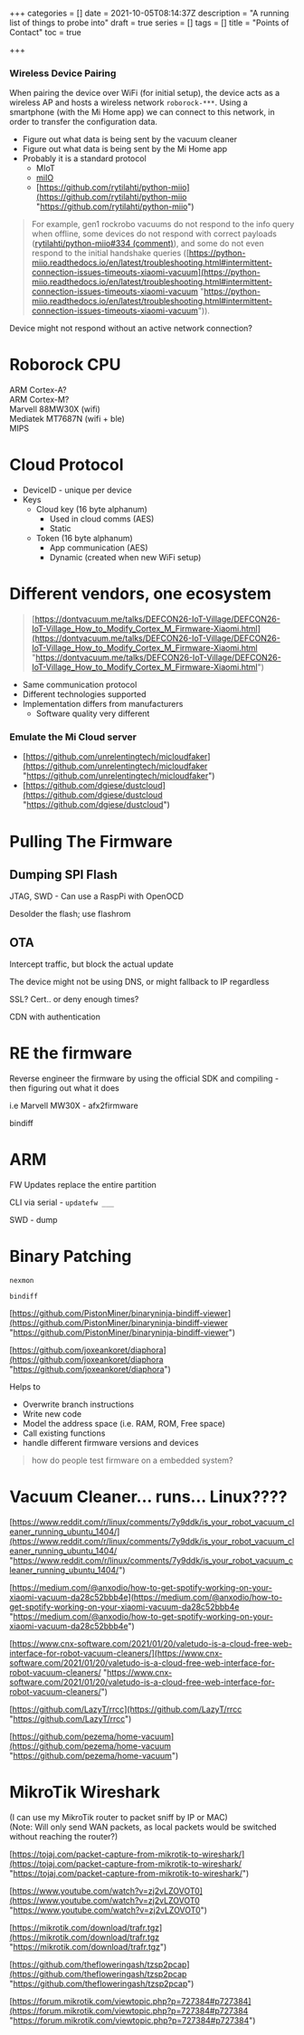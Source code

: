 +++
categories = []
date = 2021-10-05T08:14:37Z
description = "A running list of things to probe into"
draft = true
series = []
tags = []
title = "Points of Contact"
toc = true

+++
### Wireless Device Pairing

When pairing the device over WiFi (for initial setup), the device acts as a wireless AP and hosts a wireless network `roborock-***`. Using a smartphone (with the Mi Home app) we can connect to this network, in order to transfer the configuration data.

* Figure out what data is being sent by the vacuum cleaner
* Figure out what data is being sent by the Mi Home app
* Probably it is a standard protocol
  * MIoT
  * [miIO](https://github.com/OpenMiHome/mihome-binary-protocol/blob/master/doc/PROTOCOL.md)
  * [https://github.com/rytilahti/python-miio](https://github.com/rytilahti/python-miio "https://github.com/rytilahti/python-miio")

> For example, gen1 rockrobo vacuums do not respond to the info query when offline, some devices do not respond with correct payloads ([rytilahti/python-miio#334 (comment)](https://github.com/rytilahti/python-miio/issues/334#issuecomment-907930736)), and some do not even respond to the initial handshake queries ([https://python-miio.readthedocs.io/en/latest/troubleshooting.html#intermittent-connection-issues-timeouts-xiaomi-vacuum](https://python-miio.readthedocs.io/en/latest/troubleshooting.html#intermittent-connection-issues-timeouts-xiaomi-vacuum "https://python-miio.readthedocs.io/en/latest/troubleshooting.html#intermittent-connection-issues-timeouts-xiaomi-vacuum")).

Device might not respond without an active network connection?

# Roborock CPU

ARM Cortex-A?  
ARM Cortex-M?  
  Marvell 88MW30X (wifi)  
  Mediatek MT7687N (wifi + ble)  
MIPS

# Cloud Protocol

* DeviceID - unique per device
* Keys
  * Cloud key (16 byte alphanum)
    * Used in cloud comms (AES)
    * Static
  * Token (16 byte alphanum)
    * App communication (AES)
    * Dynamic (created when new WiFi setup)

# Different vendors, one ecosystem

> [https://dontvacuum.me/talks/DEFCON26-IoT-Village/DEFCON26-IoT-Village_How_to_Modify_Cortex_M_Firmware-Xiaomi.html](https://dontvacuum.me/talks/DEFCON26-IoT-Village/DEFCON26-IoT-Village_How_to_Modify_Cortex_M_Firmware-Xiaomi.html "https://dontvacuum.me/talks/DEFCON26-IoT-Village/DEFCON26-IoT-Village_How_to_Modify_Cortex_M_Firmware-Xiaomi.html")

* Same communication protocol
* Different technologies supported
* Implementation differs from manufacturers
  * Software quality very different

### Emulate the Mi Cloud server

* [https://github.com/unrelentingtech/micloudfaker](https://github.com/unrelentingtech/micloudfaker "https://github.com/unrelentingtech/micloudfaker")
* [https://github.com/dgiese/dustcloud](https://github.com/dgiese/dustcloud "https://github.com/dgiese/dustcloud")

# Pulling The Firmware

## Dumping SPI Flash

JTAG, SWD - Can use a RaspPi with OpenOCD 

Desolder the flash; use flashrom

## OTA

Intercept traffic, but block the actual update

  
The device might not be using DNS, or might fallback to IP regardless

SSL? Cert.. or deny enough times?

CDN with authentication

# RE the firmware

Reverse engineer the firmware by using the official SDK and compiling - then figuring out what it does

i.e Marvell MW30X - afx2firmware

bindiff

# ARM

FW Updates replace the entire partition

  
  
CLI via serial - `updatefw ___`

SWD - dump

# Binary Patching

`nexmon`

`bindiff`

[https://github.com/PistonMiner/binaryninja-bindiff-viewer](https://github.com/PistonMiner/binaryninja-bindiff-viewer "https://github.com/PistonMiner/binaryninja-bindiff-viewer")

[https://github.com/joxeankoret/diaphora](https://github.com/joxeankoret/diaphora "https://github.com/joxeankoret/diaphora")

Helps to 

* Overwrite branch instructions
* Write new code
* Model the address space (i.e. RAM, ROM, Free space)
* Call existing functions
* handle different firmware versions and devices

> how do people test firmware on a embedded system?

# Vacuum Cleaner... runs... Linux????

[https://www.reddit.com/r/linux/comments/7y9ddk/is_your_robot_vacuum_cleaner_running_ubuntu_1404/](https://www.reddit.com/r/linux/comments/7y9ddk/is_your_robot_vacuum_cleaner_running_ubuntu_1404/ "https://www.reddit.com/r/linux/comments/7y9ddk/is_your_robot_vacuum_cleaner_running_ubuntu_1404/")

[https://medium.com/@anxodio/how-to-get-spotify-working-on-your-xiaomi-vacuum-da28c52bbb4e](https://medium.com/@anxodio/how-to-get-spotify-working-on-your-xiaomi-vacuum-da28c52bbb4e "https://medium.com/@anxodio/how-to-get-spotify-working-on-your-xiaomi-vacuum-da28c52bbb4e")

[https://www.cnx-software.com/2021/01/20/valetudo-is-a-cloud-free-web-interface-for-robot-vacuum-cleaners/](https://www.cnx-software.com/2021/01/20/valetudo-is-a-cloud-free-web-interface-for-robot-vacuum-cleaners/ "https://www.cnx-software.com/2021/01/20/valetudo-is-a-cloud-free-web-interface-for-robot-vacuum-cleaners/")

[https://github.com/LazyT/rrcc](https://github.com/LazyT/rrcc "https://github.com/LazyT/rrcc")

[https://github.com/pezema/home-vacuum](https://github.com/pezema/home-vacuum "https://github.com/pezema/home-vacuum")

# MikroTik Wireshark

(I can use my MikroTik router to packet sniff by IP or MAC)  
(Note: Will only send WAN packets, as local packets would be switched without reaching the router?)

[https://tojaj.com/packet-capture-from-mikrotik-to-wireshark/](https://tojaj.com/packet-capture-from-mikrotik-to-wireshark/ "https://tojaj.com/packet-capture-from-mikrotik-to-wireshark/")

[https://www.youtube.com/watch?v=zj2vLZOVOT0](https://www.youtube.com/watch?v=zj2vLZOVOT0 "https://www.youtube.com/watch?v=zj2vLZOVOT0")

[https://mikrotik.com/download/trafr.tgz](https://mikrotik.com/download/trafr.tgz "https://mikrotik.com/download/trafr.tgz")

[https://github.com/thefloweringash/tzsp2pcap](https://github.com/thefloweringash/tzsp2pcap "https://github.com/thefloweringash/tzsp2pcap")

[https://forum.mikrotik.com/viewtopic.php?p=727384#p727384](https://forum.mikrotik.com/viewtopic.php?p=727384#p727384 "https://forum.mikrotik.com/viewtopic.php?p=727384#p727384")